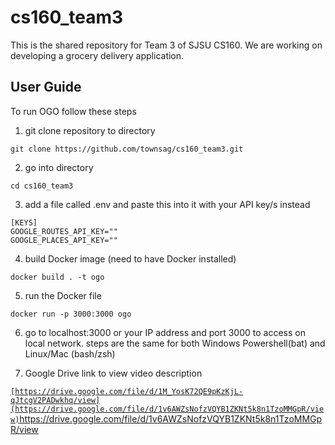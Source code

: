 # cs160_team3
This is the shared repository for Team 3 of SJSU CS160. We are working on developing a grocery delivery application.

## User Guide
To run OGO follow these steps
1. git clone repository to directory
```
git clone https://github.com/townsag/cs160_team3.git
```
2. go into directory 
```
cd cs160_team3
```

3. add a file called .env and paste this into it with your API key/s instead
```
[KEYS]
GOOGLE_ROUTES_API_KEY=""
GOOGLE_PLACES_API_KEY=""
```
4. build Docker image (need to have Docker installed)
```
docker build . -t ogo
```
5. run the Docker file
```
docker run -p 3000:3000 ogo
```
6. go to localhost:3000 or your IP address and port 3000 to access on local network.
steps are the same for both Windows Powershell(bat) and Linux/Mac (bash/zsh)

8. Google Drive link to view video description

[`[https://drive.google.com/file/d/1M_YosK72QE9pKzKjL-qJtcgV2PADwkhq/view](https://drive.google.com/file/d/1v6AWZsNofzVQYB1ZKNt5k8n1TzoMMGpR/view)`](https://drive.google.com/file/d/1v6AWZsNofzVQYB1ZKNt5k8n1TzoMMGpR/view)https://drive.google.com/file/d/1v6AWZsNofzVQYB1ZKNt5k8n1TzoMMGpR/view
